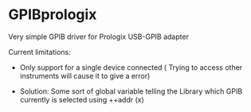 # GPIBprologix
Very simple GPIB driver for Prologix USB-GPIB adapter

Current limitations:
- Only support for a single device connected ( Trying to access other instruments will cause it to give a error)
* Solution: Some sort of global variable telling the Library which GPIB currently is selected using ++addr (x)
